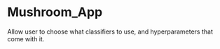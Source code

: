 # Mushroom_App
Allow user to choose what classifiers to use, and hyperparameters that come with it.
